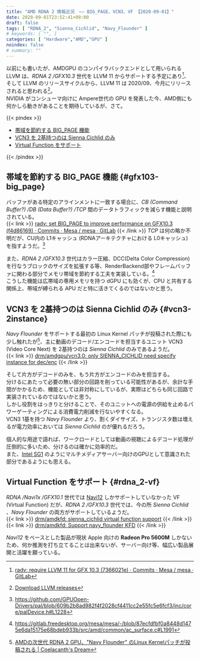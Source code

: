```yaml
---
title: "AMD RDNA 2 情報近況　―― BIG_PAGE、VCN3、VF 【2020-09-01】"
date: 2020-09-01T23:52:41+09:00
draft: false
tags: [ "RDNA_2", "Sienna_Cichlid", "Navy_Flounder" ]
# keywords: [ "", ]
categories: [ "Hardware","AMD","GPU" ]
noindex: false
# summary: ""
---
```


以前にも書いたが、AMDGPU のコンパイラバックエンドとして用いられる LLVM は、*RDNA 2 /GFX10.3* 世代を LLVM 11 からサポートする予定にあり[^gfx103-llvm11]、そして LLVM のリリースサイクルから、LLVM 11 は 2020/09、今月にリリースされると思われる[^llvm-release-cycle]。  
NVIDIA がコンシューマ向けに Ampere世代の GPU を発表した今、AMD側にも何かしら動きがあることを期待しているが、さて。  

[^gfx103-llvm11]: [radv: require LLVM 11 for GFX 10.3 (7366021e) · Commits · Mesa / mesa · GitLab](https://gitlab.freedesktop.org/mesa/mesa/-/commit/7366021e3854532837dc5c569bc8a24bb023c11b?merge_request_iid=5389)
[^llvm-release-cycle]: [Download LLVM releases](https://releases.llvm.org/)

{{< pindex >}}

 * [帯域を節約する BIG_PAGE 機能](#gfx103-big_page)
 * [VCN3 を 2基持つのは Sienna Cichlid のみ](#vcn3-2instance)
 * [Virtual Function をサポート](#rdna_2-vf)

{{< /pindex >}}

<!--

[drm/amdgpu: invoke req full access early enough](https://cgit.freedesktop.org/~agd5f/linux/commit/drivers/gpu/drm/amd?h=amd-staging-drm-next&id=4907c53764d18585debbcd1ddb5aaa744c1b4bdf)

[drm/amdgpu: force pa_sc_tile_steering_override to 0 for navy_flounder](https://cgit.freedesktop.org/~agd5f/linux/commit/drivers/gpu/drm/amd?h=amd-staging-drm-next&id=bc9c0e723a184f190bcbe9519032b5fb69642f5b)

-->

## 帯域を節約する BIG_PAGE 機能 {#gfx103-big_page}

バッファがある特定のアラインメントに一致する場合に、*CB (Command Buffer?) /DB (Data Buffer?) /TCP* 間のデータトラフィックを減らす機能と説明されている。  
{{< link >}} [radv: set BIG_PAGE to improve performance on GFX10.3 (f4d86169) · Commits · Mesa / mesa · GitLab](https://gitlab.freedesktop.org/mesa/mesa/-/commit/f4d861696dfb11dc2b6242a683a13238981f705f?merge_request_iid=6482) {{< /link >}}
*TCP* は何の略か不明だが、CU内の L1キャッシュ (RDNAアーキテクチャにおける L0キャッシュ) を指すようだ。[^tcp-l1cache]

[^tcp-l1cache]: <https://github.com/GPUOpen-Drivers/pal/blob/609b2b8ad982f4f2028cf4411cc2e55fc5e6fcf3/inc/core/palDevice.h#L1228>

また、*RDNA 2 /GFX10.3* 世代はカラー圧縮、DCC(Delta Color Compression) を行なうブロックのサイズを拡張する等、RenderBackend部やフレームバッファに関わる部分でメモリ帯域を節約する工夫を実装している。[^gfx103-dcc]  
こうした機能は広帯域の専用メモリを持つ dGPU にも効くが、CPU と共有する関係上、帯域が縛られる APU だと特に活きてくるのではないかと思う。  

[^gfx103-dcc]: <https://gitlab.freedesktop.org/mesa/mesa/-/blob/87ecfdfbf0a8448d1475e6da15175e68bdeb933b/src/amd/common/ac_surface.c#L1991>

## VCN3 を 2基持つのは Sienna Cichlid のみ {#vcn3-2instance}

*Navy Flounder* をサポートする最初の Linux Kernel パッチが投稿された際にも少し触れたが[^navy-vcn3-1]、主に動画のデコード/エンコードを担当するユニット VCN3 (Video Core Next) を 2基持つのは *Sienna Cichlid* のみであるようだ。  
{{< link >}} [drm/amdgpu/vcn3.0: only SIENNA_CICHLID need specify instance for dec/enc](https://cgit.freedesktop.org/~agd5f/linux/commit/drivers/gpu/drm/amd?h=amd-staging-drm-next&id=86f2ed2b14b35b32fb956e58b3e0723b3f687c6c) {{< /link >}}

[^navy-vcn3-1]: [AMDの次世代 RDNA 2 GPU、"Navy Flounder" のLinux Kernelパッチが投稿される | Coelacanth's Dream](/posts/2020/07/15/amd-next-gen-gpu-navy_flounder/#1インスタンスの-vcn3)

そして片方がデコードのみを、もう片方がエンコードのみを担当する。  
分けるにあたって必要の無い部分の回路を削っている可能性があるが、余計な手間がかかるため、機能としては非対称にしているが、実際はどちらも同じ回路で実装されているのではないかと思う。  
しかし役割をはっきりと分けることで、そのユニットへの電源の供給を止めるパワーゲーティングによる消費電力削減を行ないやすくなる。  
VCN3 1基を持つ *Navy Flounder* より、割くダイサイズ、トランジスタ数は増えるが電力効率においては *Sienna Cichlid* のが優れるだろう。  

個人的な用途で語れば、ワークロードとしては動画の視聴によるデコード処理が圧倒的に多いため、分けるのは確かに効率的だ。  
また、[Intel SG1](/tags/sg1) のようにマルチメディアサーバー向けのGPUとして意識された部分であるようにも思える。  

## Virtual Function をサポート {#rdna_2-vf}
*RDNA /Navi1x /GFX10.1* 世代では [Navi12](/tags/navi12) しかサポートしていなかった VF (Virtual Function) だが、*RDNA 2 /GFX10.3* 世代では、今の所 *Sienna Cichlid* 、*Navy Flounder* の両方がサポートしているようだ。  
{{< link >}} [drm/amdkfd: sienna_cichlid virtual function support](https://cgit.freedesktop.org/~agd5f/linux/commit/drivers/gpu/drm/amd?h=amd-staging-drm-next&id=9110b6c1cbcd98a39134273f321691d7729dd72a) {{< /link >}}
{{< link >}} [drm/amdkfd: Support navy_flounder KFD](https://cgit.freedesktop.org/~agd5f/linux/commit/drivers/gpu/drm/amd?h=amd-staging-drm-next&id=09bce5fe2cf94765ffdf607411950335f0bc9ba9) {{< /link >}}

*Navi12* をベースとした製品が現状 Apple 向けの **Radeon Pro 5600M** しかないため、何か推測を打ち立てることは出来ないが、サーバー向け等、幅広い製品展開と活躍を願っている。  


